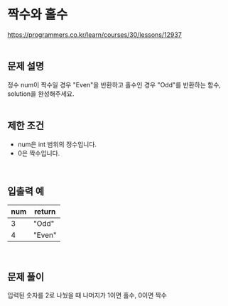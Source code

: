   

# 짝수와 홀수

https://programmers.co.kr/learn/courses/30/lessons/12937   
</br>

## 문제 설명
정수 num이 짝수일 경우 "Even"을 반환하고 홀수인 경우 "Odd"를 반환하는 함수, solution을 완성해주세요.   
</br>

## 제한 조건
* num은 int 범위의 정수입니다.
* 0은 짝수입니다.   
</br>

## 입출력 예
num|return
---|---|
3|"Odd"
4|"Even"   
</br>

## 문제 풀이
입력된 숫자를 2로 나눴을 때 나머지가 1이면 홀수, 0이면 짝수  
</br>